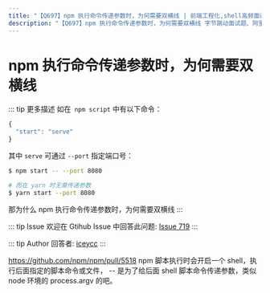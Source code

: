 ```yaml
---
title: "【Q697】npm 执行命令传递参数时，为何需要双横线 | 前端工程化,shell高频面试题"
description: "【Q697】npm 执行命令传递参数时，为何需要双横线 字节跳动面试题、阿里腾讯面试题、美团小米面试题。"
---
```


# npm 执行命令传递参数时，为何需要双横线

::: tip 更多描述
如在` npm script` 中有以下命令：

```js
{
  "start": "serve"
}
```

其中 `serve` 可通过 `--port` 指定端口号：

```bash
$ npm start -- --port 8080

# 而在 yarn 时无需传递参数
$ yarn start --port 8080
```

那为什么 npm 执行命令传递参数时，为何需要双横线
:::

::: tip Issue
欢迎在 Gtihub Issue 中回答此问题: [Issue 719](https://github.com/shfshanyue/Daily-Question/issues/719)
:::

::: tip Author
回答者: [iceycc](https://github.com/iceycc)
:::

https://github.com/npm/npm/pull/5518
npm 脚本执行时会开启一个 shell，执行后面指定的脚本命令或文件， -- 是为了给后面 shell 脚本命令传递参数，类似 node 环境的 process.argv 的吧。
